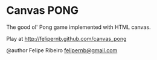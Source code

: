 Canvas PONG
===========

The good ol' Pong game implemented with HTML canvas.

Play at http://felipernb.github.com/canvas_pong

@author Felipe Ribeiro <felipernb@gmail.com>